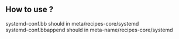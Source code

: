 ## How to use ?
systemd-conf.bb should in meta/recipes-core/systemd <br>
systemd-conf.bbappend should in meta-name/recipes-core/systemd
